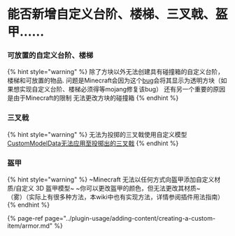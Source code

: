 # 能否新增自定义台阶、楼梯、三叉戟、盔甲……

### 可放置的自定义台阶、楼梯

{% hint style="warning" %}
 除了方块以外无法创建具有碰撞箱的自定义台阶，楼梯和可放置的物品.
 问题是Minecraft会因为这个[bug](https://bugs.mojang.com/browse/MC-54254)会将其显示为透明方块（如果想实现自定义台阶、楼梯必须得等mojang修复该bug）
 还有另一个重要的原因是由于Minecraft的限制 无法更改方块的碰撞箱
{% endhint %}

### 三叉戟

{% hint style="warning" %}
无法为投掷的三叉戟使用自定义模型
 [CustomModelData无法应用至投掷出的三叉戟](https://bugs.mojang.com/browse/MC-155286)
{% endhint %}

### 盔甲

{% hint style="warning" %}
~Minecraft 无法以任何方式向盔甲添加自定义材质/自定义 3D 盔甲模型~
~你可以更改盔甲的颜色，但无法更改其材质~
<br>
（雾）（实际上有很多种方法，本wiki中也有实现方法，详情参阅插件用法指南）
{% endhint %}

{% page-ref page="../plugin-usage/adding-content/creating-a-custom-item/armor.md" %}




